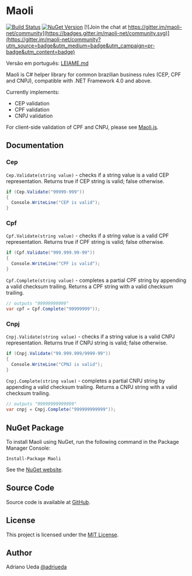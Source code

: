 # Maoli

[![Build Status](https://travis-ci.org/aueda/maoli.svg?branch=master)](https://travis-ci.org/aueda/maoli/)
[![NuGet Version](https://img.shields.io/nuget/v/Maoli.svg)](https://www.nuget.org/packages/Maoli/) [![Join the chat at https://gitter.im/maoli-net/community](https://badges.gitter.im/maoli-net/community.svg)](https://gitter.im/maoli-net/community?utm_source=badge&utm_medium=badge&utm_campaign=pr-badge&utm_content=badge)

Versão em português: [LEIAME.md](https://github.com/aueda/maoli/blob/master/LEIAME.md)

Maoli is C# helper library for common brazilian business rules (CEP, CPF and CNPJ),
compatible with .NET Framework 4.0 and above.

Currently implements:

* CEP validation
* CPF validation
* CNPJ validation

For client-side validation of CPF and CNPJ, please see [Maoli.js](https://github.com/aueda/maoli.js/).

## Documentation

### Cep

``Cep.Validate(string value)`` - checks if a string value is a valid CEP representation. Returns true if CEP string is valid; false otherwise.

```c#
if (Cep.Validate("99999-999"))
{
  Console.WriteLine("CEP is valid");
}
```

### Cpf

``Cpf.Validate(string value)`` - checks if a string value is a valid CPF representation. Returns true if CPF string is valid; false otherwise.

```c#
if (Cpf.Validate("999.999.99-99"))
{
  Console.WriteLine("CPF is valid");
}
```

``Cpf.Complete(string value)`` - completes a partial CPF string by appending a valid checksum trailing.
Returns a CPF string with a valid checksum trailing.

```c#
// outputs "99999999999"
var cpf = Cpf.Complete("99999999"));
```

### Cnpj

``Cnpj.Validate(string value)`` - checks if a string value is a valid CNPJ representation. Returns true if CNPJ string is valid; false otherwise.

```c#
if (Cnpj.Validate("99.999.999/9999-99"))
{
  Console.WriteLine("CPNJ is valid");
}
```
``Cnpj.Complete(string value)`` - completes a partial CNPJ string by appending a valid checksum trailing.
Returns a CNPJ string with a valid checksum trailing.

```c#
// outputs "99999999999999"
var cnpj = Cnpj.Complete("999999999999"));
```

## NuGet Package

To install Maoli using NuGet, run the following command in the Package Manager Console:

```
Install-Package Maoli
```

See the [NuGet website](https://www.nuget.org/packages/Maoli/).

## Source Code

Source code is available at [GitHub](https://github.com/aueda/maoli/).

## License

This project is licensed under the [MIT License](http://opensource.org/licenses/MIT).

## Author

Adriano Ueda [@adriueda](https://twitter.com/adriueda)